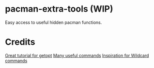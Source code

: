 # pacman-extra-tools (WIP)
Easy access to useful hidden pacman functions.

# Credits
[Great tutorial for getopt](https://www.shellscript.sh/tips/getopt/)
[Many useful commands](https://wiki.archlinux.org/title/Pacman/Tips_and_tricks)
[Inspiration for Wildcard commands](https://bbs.archlinux.org/viewtopic.php?id=135649)
